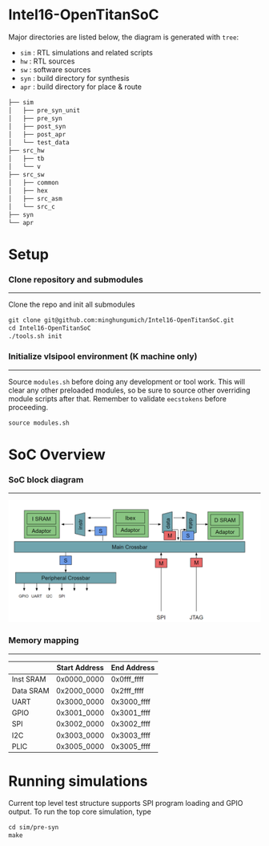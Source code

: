 # Intel16-OpenTitanSoC

Major directories are listed below, the diagram is generated with `tree`:

- `sim` : RTL simulations and related scripts
- `hw`  : RTL sources
- `sw`  : software sources
- `syn` : build directory for synthesis
- `apr` : build directory for place & route
```
├── sim
│   ├── pre_syn_unit
│   ├── pre_syn
│   ├── post_syn
│   ├── post_apr
│   └── test_data
├── src_hw
│   ├── tb
│   └── v
├── src_sw
│   ├── common
│   ├── hex
│   ├── src_asm
│   └── src_c
├── syn
└── apr
```

# Setup

### Clone repository and submodules
-----------------------------------------------------------

Clone the repo and init all submodules
```
git clone git@github.com:minghungumich/Intel16-OpenTitanSoC.git
cd Intel16-OpenTitanSoC
./tools.sh init
```

### Initialize vlsipool environment (K machine only)
-----------------------------------------------------------

Source `modules.sh` before doing any development or tool work. This will clear any other preloaded modules, so be sure to source other overriding module scripts after that. Remember to validate `eecstokens` before proceeding.
```
source modules.sh
```

# SoC Overview

### SoC block diagram
-----------------------------------------------------------

![SoC block diagram](docs/soc_block_diagram.png)

### Memory mapping
-----------------------------------------------------------

|             | Start Address | End Address |
| ----------- | ------------- | ----------- |
| Inst SRAM   | 0x0000_0000   | 0x0fff_ffff |
| Data SRAM   | 0x2000_0000   | 0x2fff_ffff |
| UART        | 0x3000_0000   | 0x3000_ffff |
| GPIO        | 0x3001_0000   | 0x3001_ffff |
| SPI         | 0x3002_0000   | 0x3002_ffff |
| I2C         | 0x3003_0000   | 0x3003_ffff |
| PLIC        | 0x3005_0000   | 0x3005_ffff |

# Running simulations

Current top level test structure supports SPI program loading and GPIO output. To run the top core simulation, type
```
cd sim/pre-syn
make
```

